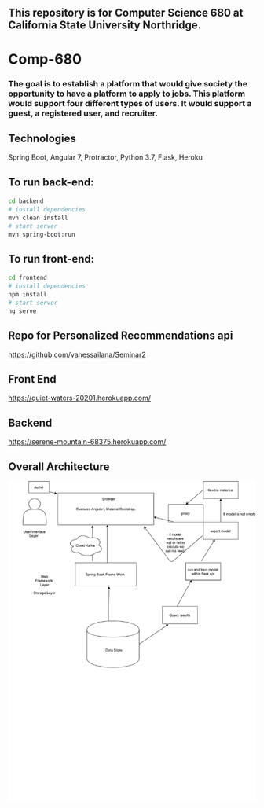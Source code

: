 ## This repository is for Computer Science 680 at California State University Northridge. 

# Comp-680
### The goal is to establish a platform that would give society the opportunity to have a platform to apply to jobs. This platform would support four different types of users. It would support a guest, a registered user, and recruiter.

## Technologies
Spring Boot, Angular 7, Protractor, Python 3.7, Flask, Heroku
## To run back-end:
``` bash
cd backend
# install dependencies
mvn clean install
# start server
mvn spring-boot:run
```

## To run front-end:
``` bash
cd frontend
# install dependencies
npm install
# start server
ng serve
```

## Repo for Personalized Recommendations api 
https://github.com/vanessailana/Seminar2


## Front End 
https://quiet-waters-20201.herokuapp.com/

## Backend 

https://serene-mountain-68375.herokuapp.com/


## Overall Architecture

![alt text](Overall_Architecture.png "360 Search Architecture")

